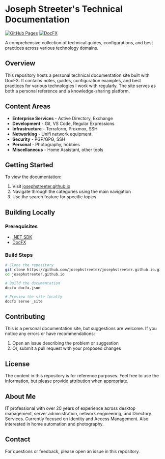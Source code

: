 # Joseph Streeter's Technical Documentation

[![GitHub Pages](https://img.shields.io/badge/GitHub%20Pages-Deployed-brightgreen)](https://josephstreeter.github.io)
[![DocFX](https://img.shields.io/badge/Built%20with-DocFX-blue)](https://dotnet.github.io/docfx/)

A comprehensive collection of technical guides, configurations, and best practices across various technology domains.

## Overview

This repository hosts a personal technical documentation site built with DocFX. It contains notes, guides, configuration examples, and best practices for various technologies I work with regularly. The site serves as both a personal reference and a knowledge-sharing platform.

## Content Areas

- **Enterprise Services** - Active Directory, Exchange
- **Development** - Git, VS Code, Regular Expressions
- **Infrastructure** - Terraform, Proxmox, SSH
- **Networking** - Unifi network equipment
- **Security** - PGP/GPG, SSH
- **Personal** - Photography, hobbies
- **Miscellaneous** - Home Assistant, other tools

## Getting Started

To view the documentation:

1. Visit [josephstreeter.github.io](https://josephstreeter.github.io)
2. Navigate through the categories using the main navigation
3. Use the search feature for specific topics

## Building Locally

### Prerequisites

- [.NET SDK](https://dotnet.microsoft.com/download)
- [DocFX](https://dotnet.github.io/docfx/tutorial/docfx_getting_started.html)

### Build Steps

```bash
# Clone the repository
git clone https://github.com/josephstreeter/josephstreeter.github.io.git
cd josephstreeter.github.io

# Build the documentation
docfx docfx.json

# Preview the site locally
docfx serve _site
```

## Contributing

This is a personal documentation site, but suggestions are welcome. If you notice any errors or have recommendations:

1. Open an issue describing the problem or suggestion
2. Or, submit a pull request with your proposed changes

## License

The content in this repository is for reference purposes. Feel free to use the information, but please provide attribution when appropriate.

## About Me

IT professional with over 20 years of experience across desktop management, server administration, network engineering, and Directory Services. Currently focused on Identity and Access Management. Also interested in home automation and photography.

## Contact

For questions or feedback, please open an issue in this repository.
